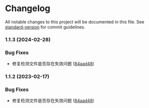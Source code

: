 # Changelog

All notable changes to this project will be documented in this file. See [standard-version](https://github.com/conventional-changelog/standard-version) for commit guidelines.

### 1.1.3 (2024-02-28)


### Bug Fixes

* 修复检测文件是否存在失效问题 ([84aad48](https://github.com/lianhr12/webpack-ossplus-plugin/commit/84aad485c9f94cbdddb6a592f68542df8c1e8db2))

### 1.1.2 (2023-02-17)


### Bug Fixes

* 修复检测文件是否存在失效问题 ([84aad48](https://github.com/lianhr12/webpack-ossplus-plugin/commit/84aad485c9f94cbdddb6a592f68542df8c1e8db2))
